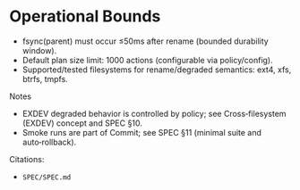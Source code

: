 # Operational Bounds

- fsync(parent) must occur ≤50ms after rename (bounded durability window).
- Default plan size limit: 1000 actions (configurable via policy/config).
- Supported/tested filesystems for rename/degraded semantics: ext4, xfs, btrfs, tmpfs.

Notes
- EXDEV degraded behavior is controlled by policy; see Cross‑filesystem (EXDEV) concept and SPEC §10.
- Smoke runs are part of Commit; see SPEC §11 (minimal suite and auto‑rollback).

Citations:
- `SPEC/SPEC.md`
